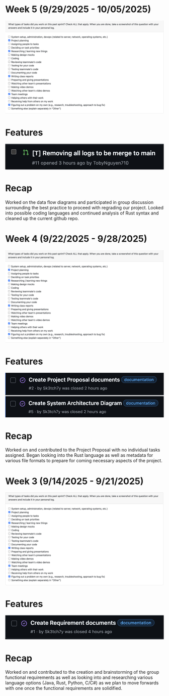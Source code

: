 # Week 5 (9/29/2025 - 10/05/2025)

![Week Five Tasks](Week5/WeekFiveTasks.png)

# Features

![Week Five Features](Week5/WeekFiveIssueOne.png)

# Recap

Worked on the data flow diagrams and participated in group discussion surrounding the best practice to proceed with regrading our project. Looked into possible coding languages and continued analysis of Rust syntax and cleaned up the current github repo.

# Week 4 (9/22/2025 - 9/28/2025)

![Week Four Tasks](Week4/WeekFourTasks.png)

# Features

![Week Four Issue One](Week4/Week4Issue1.png)
![Week Four Issue Two](Week4/Week4Issue2.png)

# Recap

Worked on and contributed to the Project Proposal with no individual tasks assigned. Began looking into the Rust language as well as metadata for various file formats to prepare for coming necessary aspects of the project.

# Week 3 (9/14/2025 - 9/21/2025)

![Week Three Tasks](Week3/WeekThreeTasks.png)

# Features

![Week Three Issues](Week3/WeekThreeIssueTask.png)

# Recap

Worked on and contributed to the creation and brainstorming of the group functional requirements as well as looking into and researching various language options (Java, Rust, Python, C/C#) as we plan to move forwards with one once the functional requirements are solidified.
